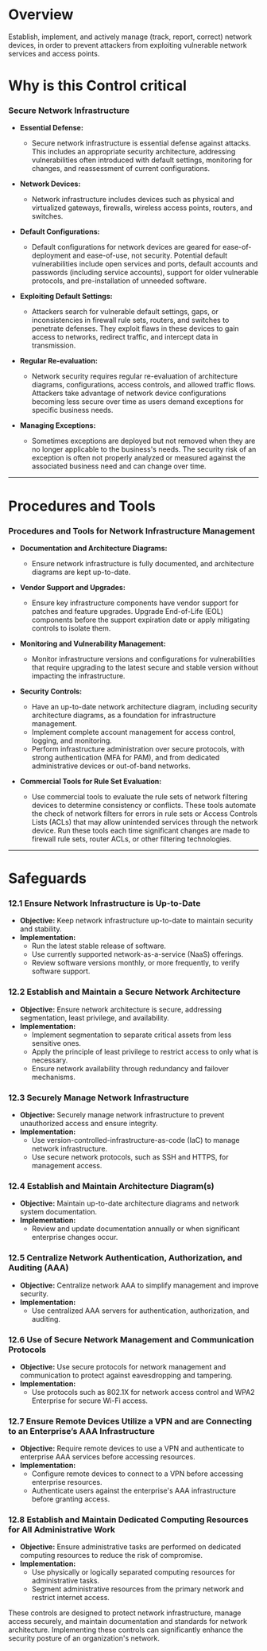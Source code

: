 # Overview 
Establish, implement, and actively manage (track, report, correct) network devices, in order to prevent attackers from exploiting vulnerable network services and access points.

# Why is this Control critical 

### Secure Network Infrastructure

- **Essential Defense:**
  - Secure network infrastructure is essential defense against attacks. This includes an appropriate security architecture, addressing vulnerabilities often introduced with default settings, monitoring for changes, and reassessment of current configurations.

- **Network Devices:**
  - Network infrastructure includes devices such as physical and virtualized gateways, firewalls, wireless access points, routers, and switches.

- **Default Configurations:**
  - Default configurations for network devices are geared for ease-of-deployment and ease-of-use, not security. Potential default vulnerabilities include open services and ports, default accounts and passwords (including service accounts), support for older vulnerable protocols, and pre-installation of unneeded software.

- **Exploiting Default Settings:**
  - Attackers search for vulnerable default settings, gaps, or inconsistencies in firewall rule sets, routers, and switches to penetrate defenses. They exploit flaws in these devices to gain access to networks, redirect traffic, and intercept data in transmission.

- **Regular Re-evaluation:**
  - Network security requires regular re-evaluation of architecture diagrams, configurations, access controls, and allowed traffic flows. Attackers take advantage of network device configurations becoming less secure over time as users demand exceptions for specific business needs.

- **Managing Exceptions:**
  - Sometimes exceptions are deployed but not removed when they are no longer applicable to the business's needs. The security risk of an exception is often not properly analyzed or measured against the associated business need and can change over time.

---
# Procedures and Tools

### Procedures and Tools for Network Infrastructure Management

- **Documentation and Architecture Diagrams:**
  - Ensure network infrastructure is fully documented, and architecture diagrams are kept up-to-date.

- **Vendor Support and Upgrades:**
  - Ensure key infrastructure components have vendor support for patches and feature upgrades. Upgrade End-of-Life (EOL) components before the support expiration date or apply mitigating controls to isolate them.

- **Monitoring and Vulnerability Management:**
  - Monitor infrastructure versions and configurations for vulnerabilities that require upgrading to the latest secure and stable version without impacting the infrastructure.

- **Security Controls:**
  - Have an up-to-date network architecture diagram, including security architecture diagrams, as a foundation for infrastructure management.
  - Implement complete account management for access control, logging, and monitoring.
  - Perform infrastructure administration over secure protocols, with strong authentication (MFA for PAM), and from dedicated administrative devices or out-of-band networks.

- **Commercial Tools for Rule Set Evaluation:**
  - Use commercial tools to evaluate the rule sets of network filtering devices to determine consistency or conflicts. These tools automate the check of network filters for errors in rule sets or Access Controls Lists (ACLs) that may allow unintended services through the network device. Run these tools each time significant changes are made to firewall rule sets, router ACLs, or other filtering technologies.

---

# Safeguards

### 12.1 Ensure Network Infrastructure is Up-to-Date

- **Objective:** Keep network infrastructure up-to-date to maintain security and stability.
- **Implementation:** 
  - Run the latest stable release of software.
  - Use currently supported network-as-a-service (NaaS) offerings.
  - Review software versions monthly, or more frequently, to verify software support.

### 12.2 Establish and Maintain a Secure Network Architecture

- **Objective:** Ensure network architecture is secure, addressing segmentation, least privilege, and availability.
- **Implementation:** 
  - Implement segmentation to separate critical assets from less sensitive ones.
  - Apply the principle of least privilege to restrict access to only what is necessary.
  - Ensure network availability through redundancy and failover mechanisms.

### 12.3 Securely Manage Network Infrastructure

- **Objective:** Securely manage network infrastructure to prevent unauthorized access and ensure integrity.
- **Implementation:** 
  - Use version-controlled-infrastructure-as-code (IaC) to manage network infrastructure.
  - Use secure network protocols, such as SSH and HTTPS, for management access.

### 12.4 Establish and Maintain Architecture Diagram(s)

- **Objective:** Maintain up-to-date architecture diagrams and network system documentation.
- **Implementation:** 
  - Review and update documentation annually or when significant enterprise changes occur.

### 12.5 Centralize Network Authentication, Authorization, and Auditing (AAA)

- **Objective:** Centralize network AAA to simplify management and improve security.
- **Implementation:** 
  - Use centralized AAA servers for authentication, authorization, and auditing.

### 12.6 Use of Secure Network Management and Communication Protocols

- **Objective:** Use secure protocols for network management and communication to protect against eavesdropping and tampering.
- **Implementation:** 
  - Use protocols such as 802.1X for network access control and WPA2 Enterprise for secure Wi-Fi access.

### 12.7 Ensure Remote Devices Utilize a VPN and are Connecting to an Enterprise’s AAA Infrastructure

- **Objective:** Require remote devices to use a VPN and authenticate to enterprise AAA services before accessing resources.
- **Implementation:** 
  - Configure remote devices to connect to a VPN before accessing enterprise resources.
  - Authenticate users against the enterprise's AAA infrastructure before granting access.

### 12.8 Establish and Maintain Dedicated Computing Resources for All Administrative Work

- **Objective:** Ensure administrative tasks are performed on dedicated computing resources to reduce the risk of compromise.
- **Implementation:** 
  - Use physically or logically separated computing resources for administrative tasks.
  - Segment administrative resources from the primary network and restrict internet access.

These controls are designed to protect network infrastructure, manage access securely, and maintain documentation and standards for network architecture. Implementing these controls can significantly enhance the security posture of an organization's network.
